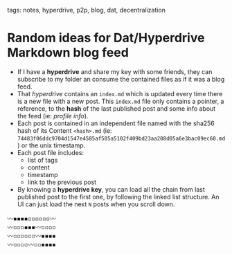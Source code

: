 tags: notes, hyperdrive, p2p, blog, dat, decentralization

# Random ideas for Dat/Hyperdrive Markdown blog feed 

* If I have a **hyperdrive** and share my key with some friends, they can subscribe to my folder an consume the contained files as if it was a blog feed.
* That *hyperdrive* contains an `index.md` which is updated every time there is  a new file with a new post. This `index.md` file only contains a pointer, a reference, to the **hash** of the last published post and some info about the feed (ie: *profile info*). 
* Each post is contained in an independent file named with the sha256 hash of its Content `<hash>.md` (ie: `74483f06ddc9704d1547e4585af505a5102f409bd23aa208d05a6e3bac09ec60.md`) or the unix timestamp. 
* Each post file includes:
  * list of tags
  * content
  * timestamp
  * link to the previous post
* By knowing a **hyperdrive key**, you can load all the chain from last published post to the first one, by following the linked list structure. An UI can just load the next `N` posts when you scroll down.


<pre>
〰️◾◾◾◾◽◽◽◽◽◽〰️
〰️◽◽◽◾◾◾〰️◽◽◽◽
〰️◽◽◽◽◽◽〰️◾◾◾◾
〰️◽◽◽◽〰️◽◽◾◾◾◾
</pre>
